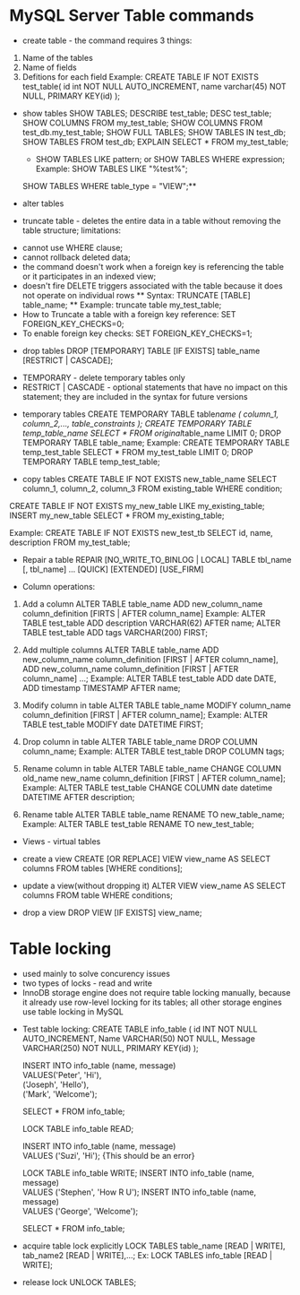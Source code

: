 # MySQL Server Table commands

- create table - the command requires 3 things:

1. Name of the tables
2. Name of fields
3. Defitions for each field
   Example:
   CREATE TABLE IF NOT EXISTS test_table(
   id int NOT NULL AUTO_INCREMENT,
   name varchar(45) NOT NULL,
   PRIMARY KEY(id)
   );

- show tables
  SHOW TABLES;
  DESCRIBE test_table;
  DESC test_table;
  SHOW COLUMNS FROM my_test_table;
  SHOW COLUMNS FROM test_db.my_test_table;
  SHOW FULL TABLES;
  SHOW TABLES IN test_db;
  SHOW TABLES FROM test_db;
  EXPLAIN SELECT \* FROM my_test_table;

  - SHOW TABLES LIKE pattern; or SHOW TABLES WHERE expression; Example:
    SHOW TABLES LIKE "%test%";

  SHOW TABLES WHERE table_type = "VIEW";\*\*

- alter tables

- truncate table - deletes the entire data in a table without removing the table structure; limitations:

* cannot use WHERE clause;
* cannot rollback deleted data;
* the command doesn't work when a foreign key is referencing the table or it participates in an indexed view;
* doesn't fire DELETE triggers associated with the table because it does not operate on individual rows
  ** Syntax:
  TRUNCATE [TABLE] table_name;
  ** Example:
  truncate table my_test_table;
* How to Truncate a table with a foreign key reference:
  SET FOREIGN_KEY_CHECKS=0;
* To enable foreign key checks:
  SET FOREIGN_KEY_CHECKS=1;

- drop tables
  DROP [TEMPORARY] TABLE [IF EXISTS] table_name [RESTRICT | CASCADE];

* TEMPORARY - delete temporary tables only
* RESTRICT | CASCADE - optional statements that have no impact on this statement; they are included in the syntax for future versions

- temporary tables
  CREATE TEMPORARY TABLE table*name (
  column_1, column_2,..., table_constraints
  );
  CREATE TEMPORARY TABLE temp_table_name SELECT * FROM original*table_name LIMIT 0;
  DROP TEMPORARY TABLE table_name;
  Example:
  CREATE TEMPORARY TABLE temp_test_table SELECT * FROM my_test_table LIMIT 0;
  DROP TEMPORARY TABLE temp_test_table;

- copy tables
  CREATE TABLE IF NOT EXISTS new_table_name
  SELECT column_1, column_2, column_3
  FROM existing_table
  WHERE condition;

CREATE TABLE IF NOT EXISTS my_new_table LIKE my_existing_table;
INSERT my_new_table SELECT \* FROM my_existing_table;

Example:
CREATE TABLE IF NOT EXISTS new_test_tb
SELECT id, name, description
FROM my_test_table;

- Repair a table
  REPAIR [NO_WRITE_TO_BINLOG | LOCAL]
  TABLE tbl_name [, tbl_name] ...
  [QUICK] [EXTENDED] [USE_FIRM]

* Column operations:

1. Add a column
   ALTER TABLE table_name ADD new_column_name column_definition
   [FIRTS | AFTER column_name]
   Example:
   ALTER TABLE test_table ADD description VARCHAR(62) AFTER name;
   ALTER TABLE test_table ADD tags VARCHAR(200) FIRST;

2. Add multiple columns
   ALTER TABLE table_name
   ADD new_column_name column_definition
   [FIRST | AFTER column_name],
   ADD new_column_name column_definition
   [FIRST | AFTER column_name]
   ...;
   Example:
   ALTER TABLE test_table
   ADD date DATE,
   ADD timestamp TIMESTAMP
   AFTER name;

3. Modify column in table
   ALTER TABLE table_name
   MODIFY column_name column_definition
   [FIRST | AFTER column_name];
   Example:
   ALTER TABLE test_table
   MODIFY date DATETIME
   FIRST;

4. Drop column in table
   ALTER TABLE table_name
   DROP COLUMN column_name;
   Example:
   ALTER TABLE test_table
   DROP COLUMN tags;

5. Rename column in table
   ALTER TABLE table_name
   CHANGE COLUMN old_name new_name
   column_definition
   [FIRST | AFTER column_name];
   Example:
   ALTER TABLE test_table
   CHANGE COLUMN date datetime
   DATETIME
   AFTER description;

6. Rename table
   ALTER TABLE table_name
   RENAME TO new_table_name;
   Example:
   ALTER TABLE test_table
   RENAME TO new_test_table;

- Views - virtual tables

* create a view
  CREATE [OR REPLACE] VIEW view_name AS
  SELECT columns
  FROM tables
  [WHERE conditions];

* update a view(without dropping it)
  ALTER VIEW view_name AS
  SELECT columns
  FROM table
  WHERE conditions;

* drop a view
  DROP VIEW [IF EXISTS] view_name;

# Table locking

- used mainly to solve concurency issues
- two types of locks - read and write
- InnoDB storage engine does not require table locking manually, because it already use row-level locking for its tables; all other storage engines use table locking in MySQL

* Test table locking:
  CREATE TABLE info_table (
  id INT NOT NULL AUTO_INCREMENT,
  Name VARCHAR(50) NOT NULL,
  Message VARCHAR(250) NOT NULL,
  PRIMARY KEY(id)
  );

  INSERT INTO info_table (name, message)  
   VALUES('Peter', 'Hi'),  
   ('Joseph', 'Hello'),  
   ('Mark', 'Welcome');

  SELECT \* FROM info_table;

  LOCK TABLE info_table READ;

  INSERT INTO info_table (name, message)  
   VALUES ('Suzi', 'Hi'); {This should be an error}

  LOCK TABLE info_table WRITE;
  INSERT INTO info_table (name, message)  
   VALUES ('Stephen', 'How R U');
  INSERT INTO info_table (name, message)  
  VALUES ('George', 'Welcome');

  SELECT \* FROM info_table;

- acquire table lock explicitly
  LOCK TABLES table_name [READ | WRITE],
  tab_name2 [READ | WRITE],...;
  Ex:
  LOCK TABLES info_table [READ | WRITE];

- release lock
  UNLOCK TABLES;
